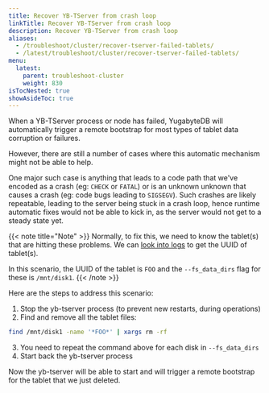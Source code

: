```yaml
---
title: Recover YB-TServer from crash loop
linkTitle: Recover YB-TServer from crash loop
description: Recover YB-TServer from crash loop
aliases:
  - /troubleshoot/cluster/recover-tserver-failed-tablets/
  - /latest/troubleshoot/cluster/recover-tserver-failed-tablets/
menu:
  latest:
    parent: troubleshoot-cluster
    weight: 830
isTocNested: true
showAsideToc: true
---
```


When a YB-TServer process or node has failed, YugabyteDB will automatically trigger a remote bootstrap for
 most types of tablet data corruption or failures. 

However, there are still a number of cases where this automatic mechanism might not be able to help.

One major such case is anything that leads to a code path that we've encoded as a crash (eg: `CHECK` or `FATAL`) or is an unknown unknown 
that causes a crash (eg: code bugs leading to `SIGSEGV`). Such crashes are likely repeatable, leading to the server
 being stuck in a crash loop, hence runtime automatic fixes would not be able to kick in, as the server would not get
  to a steady state yet.

{{< note title="Note" >}}
Normally, to fix this, we need to know the tablet(s) that are hitting these problems. We can [look into logs](../../nodes/check-logs) to get the UUID of tablet(s). 

In this scenario, the UUID of the tablet is `FOO` and the `--fs_data_dirs` flag for these is `/mnt/disk1`.
{{< /note >}}

Here are the steps to address this scenario:

1. Stop the yb-tserver process (to prevent new restarts, during operations)
2. Find and remove all the tablet files: 
```bash
find /mnt/disk1 -name '*FOO*' | xargs rm -rf
```
3. You need to repeat the command above for each disk in `--fs_data_dirs`
3. Start back the yb-tserver process

Now the yb-tserver will be able to start and will trigger a remote bootstrap for the tablet that we just deleted.
